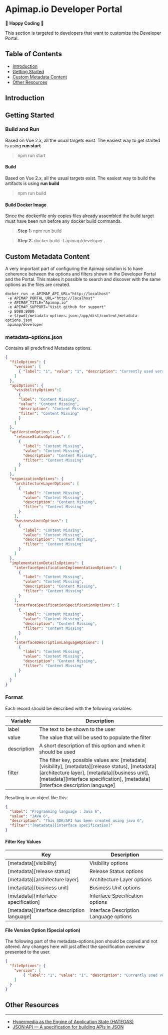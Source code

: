 Apimap.io Developer Portal
=====

🥳 **Happy Coding** 🥳

This section is targeted to developers that want to customize the Developer Portal.

## Table of Contents

* [Introduction](#introduction)
* [Getting Started](#getting-started)
* [Custom Metadata Content](#custom-metadata-content)
* [Other Resources](#other-resources)

## Introduction

## Getting Started

### Build and Run

Based on Vue 2.x, all the usual targets exist. The easiest way to get started is using **run start**

> npm run start

#### Build 

Based on Vue 2.x, all the usual targets exist. The easiest way to build the artifacts is using **run build**

> npm run build

#### Build Docker Image

Since the dockerfile only copies files already assembled the build target must have been run before any docker build commands.

> **Step 1:** npm run build

> **Step 2:** docker build -t apimap/developer .

## Custom Metadata Content

A very important part of configuring the Apimap solution is to have coherence between the options and filters shown in the Developer Portal
and the Portal. This makes it possible to search and discover with the same options as the files are created.

```shell
docker run -e APIMAP_API_URL="http://localhost" 
 -e APIMAP_PORTAL_URL="http://localhost" 
 -e APIMAP_TITLE="Apimap.io" 
 -e APIMAP_SUPPORT="Visit github for support" 
 -p 8080:8080 
 -v $(pwd)/metadata-options.json:/app/dist/content/metadata-options.json 
 apimap/developer
```

### metadata-options.json

Contains all predefined Metadata options.

```json
{
  "fileOptions": {
    "version": [
      { "label": "1", "value": "1", "description": "Currently used version" }
    ]
  },
  "apiOptions": {
    "visibilityOptions":[
      {
      "label": "Content Missing",
      "value": "Content Missing",
      "description": "Content Missing",
      "filter": "Content Missing"
      }
    ]
  },
  "apiVersionOptions": {
    "releaseStatusOptions": [
      {
        "label": "Content Missing",
        "value": "Content Missing",
        "description": "Content Missing",
        "filter": "Content Missing"
      }
    ] 
  },
  "organizationOptions": {
    "architectureLayerOptions": [
      {
        "label": "Content Missing",
        "value": "Content Missing",
        "description": "Content Missing",
        "filter": "Content Missing"
      }
    ],
    "businessUnitOptions": [
      {
        "label": "Content Missing",
        "value": "Content Missing",
        "description": "Content Missing",
        "filter": "Content Missing"
      }
    ]
  },
  "implementationDetailsOptions": {
    "interfaceSpecificationImplementationOptions": [
      {
        "label": "Content Missing",
        "value": "Content Missing",
        "description": "Content Missing",
        "filter": "Content Missing"
      }
    ],
    "interfaceSpecificationSpecificationOptions": [
      {
        "label": "Content Missing",
        "value": "Content Missing",
        "description": "Content Missing",
        "filter": "Content Missing"
      }
    ],
    "interfaceDescriptionLanguageOptions": [
      {
        "label": "Content Missing",
        "value": "Content Missing",
        "description": "Content Missing",
        "filter": "Content Missing"
      }
    ]
  }
}
```

### Format

Each record should be described with the following variables:

| Variable    | Description                                                                                                                                                                                                                         |
|-------------|-------------------------------------------------------------------------------------------------------------------------------------------------------------------------------------------------------------------------------------|
| label       | The text to be shown to the user                                                                                                                                                                                                    |
| value       | The value that will be used to populate the filter                                                                                                                                                                                  |
| description | A short description of this option and when it should be used                                                                                                                                                                       |
| filter      | The filter key, possible values are: [metadata][visibility], [metadata][release status], [metadata][architecture layer], [metadata][business unit], [metadata][interface specification], [metadata][interface description language] |

Resulting in an object like this:
````json
{ 
  "label": "Programming language : Java 6", 
  "value": "JAVA 6", 
  "description": "This SDK/API has been created using java 6",
  "filter":"[metadata][interface specification]"
}
````

#### Filter Key Values

| Key                                        | Description                            |
|--------------------------------------------|----------------------------------------|
| [metadata][visibility]                     | Visibility options                     |
| [metadata][release status]                 | Release Status options                 |
| [metadata][architecture layer]             | Architecture Layer options             |
| [metadata][business unit]                  | Business Unit options                  |
| [metadata][interface specification]        | Interface Specification options        |
| [metadata][interface description language] | Interface Description Language options |

#### File Version Option (Special option)

The following part of the metadata-options.json should be copied and not altered. 
Any changes here will just affect the specification overview presented to the user.

```json
{ 
  "fileOptions": {
    "version": [
        { "label": "1", "value": "1", "description": "Currently used version" }
    ]
  }
}

```

## Other Resources
___

- [Hypermedia as the Engine of Application State (HATEOAS) ](https://en.wikipedia.org/wiki/HATEOAS)
- [JSON:API — A specification for building APIs in JSON](https://jsonapi.org/)